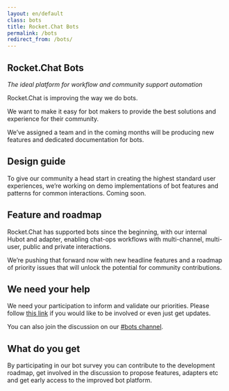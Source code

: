 ```yaml
---
layout: en/default
class: bots
title: Rocket.Chat Bots
permalink: /bots
redirect_from: /bots/
---
```


<section class="hero">
  <div class="wrapper">
    <h1>Rocket.Chat Bots</h1>
    <em>The ideal platform for workflow and community support automation</em>
    <!-- <br><em>Help us build the next generation of bot tools for Rocket.Chat</em> -->
  </div>
</section>

<section>
  <div class="wrapper">
    <div class="left">
      <img src="{{ site.url }}/images/bots/bot.png" alt="" style="max-width: 260px;"/>
    </div>
    <div class="right">
      <p>
        Rocket.Chat is improving the way we do bots.
      </p>
      <p>
        We want to make it easy for bot makers to provide the best solutions and experience for their community.
      </p>
      <p>
        We’ve assigned a team and in the coming months will be producing new features and dedicated documentation for bots.
      </p>
    </div>
  </div>
  <div class="clear"></div>
</section>

<section>
  <div class="wrapper">
    <div class="left">
      <!--
      <h2>Documentation</h2>
      <p>
        Learn to <a href="">administrate</a> bots and their access to your users and channels.
      </p>
      <p>
        Our <a href="">adapter docs</a> support community development for all popular bot builders and frameworks to run on Rocket.Chat.
      </p>
      -->
      <h2>Design guide</h2>
      <p>
        To give our community a head start in creating the highest standard user experiences, we’re working on demo implementations of bot features and patterns for common interactions. Coming soon.
      </p>
    </div>
    <div class="right">
        <h2>Feature and roadmap</h2>
        <p>
          Rocket.Chat has supported bots since the beginning, with our internal Hubot and adapter, enabling chat-ops workflows with multi-channel, multi-user, public and private interactions.
        </p>
        <p>
          We’re pushing that forward now with new headline features and a roadmap of priority issues that will unlock the potential for community contributions.
        </p>
    </div>
  </div>
  <div class="clear"></div>
</section>

<section>
  <div class="wrapper">
    <div class="left">
      <h2>We need your help</h2>
      <p>
        We need your participation to inform and validate our priorities. Please follow
        <a href="">this link</a> if you would like to be involved or even just get updates.
      </p>
      <p>
        You can also join the discussion on our <a href="https://open.rocket.chat/channel/bots">#bots channel</a>.
      </p>
    </div>
    <div class="right">
      <h2>What do you get</h2>
      <p>
        By participating in our bot survey you can contribute to the development roadmap, get
        involved in the discussion to propose features, adapters etc and get early access to the
        improved bot platform.
      </p>
    </div>
  </div>
  <div class="clear"></div>
</section>

<!--
<section>
  <div class="wrapper">
    <div class="left">
      <h2>New Features</h2>
      <ul>
        <li>Bot Driver node package, enabling simple framework agnostic interface for developing adapters.</li>
        <li>Bot Helpers features will be migrated into bot driver, to run user queries and allow admins to define user field access for bots.</li>
        <li>Payload Support for rich UI message components. In line with platforms like Facebook Messenger (buttons, menus, cards, etc).</li>
        <li>Bot creation to be streamlined and accessible via API endpoints.</li>
        <li>Delay sends and show “typing” indicators, to give your bots a natural pace and improve user experience.</li>
        <li>Collect user data, via bot conversation, to update custom user fields.</li>
        <li>Access controls for each channel, to lock out bots or humans.</li>
        <li>Admin dashboard for bot admin / metrics / sentiment analysis.</li>
        <li>Conversation starters for the internal bot, provide basic customisable interaction templates, e.g. for onboarding via bot.</li>
      </ul>
    </div>
    <div class="right">
      <h2>Priorities Issues</h2>
      <ul>
          <li>Allow “X is now typing” to be called from method
          related <a href="https://github.com/RocketChat/Rocket.Chat/issues/9337">#9337</a></li>
          <li>Let bot send a private notification in the channel
          related <a href="https://github.com/RocketChat/Rocket.Chat/issues/9177">#9177</a></li>
          <li>Bot statistics page: e.g. total messages by bots
          fixes <a href="https://github.com/RocketChat/Rocket.Chat/issues/8483">#8483</a></li>
          <li>Add isBot attribute to message objects to prevent bot-to-bot loops
          fixes <a href="https://github.com/RocketChat/Rocket.Chat/issues/7990">#7990</a></li>
          <li>Bot user without email address, verification
          fixes <a href="https://github.com/RocketChat/Rocket.Chat/issues/7785">#7785</a>, <a href="https://github.com/RocketChat/Rocket.Chat/issues/7125">#7125</a>, <a href="https://github.com/RocketChat/Rocket.Chat/issues/3818">#3818</a></li>
          <li>Update hardcoded rocket.cat and use notifications UI instead of chat stream for system notices
          fixes <a href="https://github.com/RocketChat/Rocket.Chat/issues/4103">#4103</a>, <a href="https://github.com/RocketChat/Rocket.Chat/issues/3869">#3869</a>, <a href="https://github.com/RocketChat/Rocket.Chat/issues/3078">#3078</a></li>
          <li>REST API allow bots to create users with standard permissions
          fixes <a href="https://github.com/RocketChat/Rocket.Chat/issues/7351">#7351</a></li>
          <li>Add driver/adapter method to force set bot’s status
          fixes <a href="https://github.com/RocketChat/Rocket.Chat/issues/3292">#3292</a></li>
          <li>Autocomplete bots commands and subcommands (by registering commands through bot driver)
          fixes <a href="https://github.com/RocketChat/Rocket.Chat/issues/1086">#1086</a></li>
          <li>Temporarily mute bot in a room (as extension of bot access controls)
          fixes <a href="https://github.com/RocketChat/Rocket.Chat/issues/555">#555</a></li>
      </ul>
    </div>
  </div>
  <div class="clear"></div>
</section>

-->
